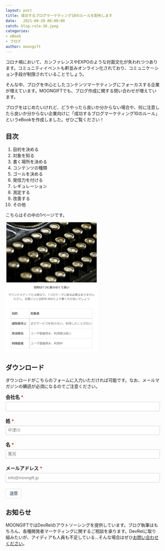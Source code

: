 ```yaml
---
layout: post
title: 成功するブログマーケティング10のルールを配布します
date:   2021-08-20 00:00:00
catch: blog-rule-10.jpeg
categories:
- eBook
- ブログ
author: moongift
---
```


コロナ禍において、カンファレンスやEXPOのような対面文化が失われつつあります。コミュニティイベントも軒並みオンライン化されており、コミュニケーション手段が制限されていることでしょう。

そんな中、ブログを中心としたコンテンツマーケティングにフォーカスする企業が増えています。MOONGIFTでも、ブログ作成に関する問い合わせが増えています。

ブログをはじめたいけれど、どうやったら良いか分からない場合や、何に注意したら良いか分からない企業向けに「成功するブログマーケティング10のルール」というeBookを作成しました。ぜひご覧ください！

## 目次

1. 目的を決める
2. 対象を知る
3. 書く場所を決める
4. コンテンツの種類
5. ゴールを決める
6. 発信力を付ける
7. レギュレーション
8. 測定する
9. 改善する
10. その他

こちらはその中の1ページです。

<img src="/assets/images/blog-rule-10-1.jpeg" style="width:300px !important" />

## ダウンロード

ダウンロードがこちらのフォームに入力いただければ可能です。なお、メールマガジンの購読が必須になるのでご注意ください。

<style type="text/css" scoped>
		.mauticform_wrapper { max-width: 600px; margin: 10px auto; }
		.mauticform-innerform {}
		.mauticform-post-success {}
		.mauticform-name { font-weight: bold; font-size: 1.5em; margin-bottom: 3px; }
		.mauticform-description { margin-top: 2px; margin-bottom: 10px; }
		.mauticform-error { margin-bottom: 10px; color: red; }
		.mauticform-message { margin-bottom: 10px;color: green; }
		.mauticform-row { display: block; margin-bottom: 20px; }
		.mauticform-label { font-size: 1.1em; display: block; font-weight: bold; margin-bottom: 5px; }
		.mauticform-row.mauticform-required .mauticform-label:after { color: #e32; content: " *"; display: inline; }
		.mauticform-helpmessage { display: block; font-size: 0.9em; margin-bottom: 3px; }
		.mauticform-errormsg { display: block; color: red; margin-top: 2px; }
		.mauticform-selectbox, .mauticform-input, .mauticform-textarea { width: 100%; padding: 0.5em 0.5em; border: 1px solid #CCC; background: #fff; box-shadow: 0px 0px 0px #fff inset; border-radius: 4px; box-sizing: border-box; }
		.mauticform-checkboxgrp-row {}
		.mauticform-checkboxgrp-label { font-weight: normal; }
		.mauticform-checkboxgrp-checkbox {}
		.mauticform-radiogrp-row {}
		.mauticform-radiogrp-label { font-weight: normal; }
		.mauticform-radiogrp-radio {}
		.mauticform-button-wrapper .mauticform-button.btn-default, .mauticform-pagebreak-wrapper .mauticform-pagebreak.btn-default { color: #5d6c7c;background-color: #ffffff;border-color: #dddddd;}
		.mauticform-button-wrapper .mauticform-button, .mauticform-pagebreak-wrapper .mauticform-pagebreak { display: inline-block;margin-bottom: 0;font-weight: 600;text-align: center;vertical-align: middle;cursor: pointer;background-image: none;border: 1px solid transparent;white-space: nowrap;padding: 6px 12px;font-size: 13px;line-height: 1.3856;border-radius: 3px;-webkit-user-select: none;-moz-user-select: none;-ms-user-select: none;user-select: none;}
		.mauticform-button-wrapper .mauticform-button.btn-default[disabled], .mauticform-pagebreak-wrapper .mauticform-pagebreak.btn-default[disabled] { background-color: #ffffff; border-color: #dddddd; opacity: 0.75; cursor: not-allowed; }
		.mauticform-pagebreak-wrapper .mauticform-button-wrapper {  display: inline; }
</style>
<div id="mauticform_wrapper_devrelwenihewase" class="mauticform_wrapper">
	<form id="writing_ebook">
			<div class="mauticform-innerform">
				<div class="mauticform-page-wrapper mauticform-page-1" data-mautic-form-page="1">
					<div id="mauticform_devrelwenihewase_hui_she_ming" data-validate="hui_she_ming" data-validation-type="text" class="mauticform-row mauticform-text mauticform-field-1 mauticform-required">
							<label id="mauticform_label_devrelwenihewase_hui_she_ming" for="mauticform_input_devrelwenihewase_hui_she_ming" class="mauticform-label">会社名</label>
							<input id="mauticform_input_devrelwenihewase_hui_she_ming" name="company" value="" class="mauticform-input" type="text" required>
							<span class="mauticform-errormsg" style="display: none;">This is required.</span>
					</div>
					<div id="mauticform_devrelwenihewase_xing" data-validate="xing" data-validation-type="text" class="mauticform-row mauticform-text mauticform-field-2 mauticform-required">
							<label id="mauticform_label_devrelwenihewase_xing" for="mauticform_input_devrelwenihewase_xing" class="mauticform-label">姓</label>
							<input id="mauticform_input_devrelwenihewase_xing" name="last" value="" placeholder="中津川" class="mauticform-input" type="text" required>
							<span class="mauticform-errormsg" style="display: none;">This is required.</span>
					</div>
					<div id="mauticform_devrelwenihewase_ming" data-validate="ming" data-validation-type="text" class="mauticform-row mauticform-text mauticform-field-3 mauticform-required">
							<label id="mauticform_label_devrelwenihewase_ming" for="mauticform_input_devrelwenihewase_ming" class="mauticform-label">名</label>
							<input id="mauticform_input_devrelwenihewase_ming" name="first" value="" placeholder="篤司" class="mauticform-input" type="text" required>
							<span class="mauticform-errormsg" style="display: none;">This is required.</span>
					</div>
					<div id="mauticform_devrelwenihewase_meruadoresu" data-validate="meruadoresu" data-validation-type="email" class="mauticform-row mauticform-email mauticform-field-4 mauticform-required">
							<label id="mauticform_label_devrelwenihewase_meruadoresu" for="mauticform_input_devrelwenihewase_meruadoresu" class="mauticform-label">メールアドレス</label>
							<input id="mauticform_input_devrelwenihewase_meruadoresu" name="email" value="" placeholder="info@moongift.jp" class="mauticform-input" type="email" required>
							<span class="mauticform-errormsg" style="display: none;">This is required.</span>
					</div>
					<div id="mauticform_devrelwenihewase_submit" class="mauticform-row mauticform-button-wrapper mauticform-field-6">
				<div class="mauticform-error" id="mauticform_devrelwenihewase_error"></div>
				<div class="mauticform-message" id="mauticform_devrelwenihewase_message"></div>
				<button type="submit" name="submit" id="mauticform_input_devrelwenihewase_submit" value="" class="mauticform-button btn btn-default">送信</button>
			</div>
		</div>
	</div>
</form>
</div>

## お知らせ

MOONGIFTではDevRelのアウトソーシングを提供しています。ブログ執筆はもちろん、各種開発者マーケティングに関するご相談を承ります。DevRelに取り組みたいが、アイディアも人員も不足している…そんな場合はぜひ[お問い合わせください](/contact)。

<script src="/assets/js/ncmb.min.js"></script>
<script src="/assets/js/app.js"></script>
